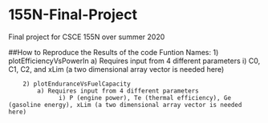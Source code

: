 # 155N-Final-Project
Final project for CSCE 155N over summer 2020 

##How to Reproduce the Results of the code
    Funtion Names:
        1) plotEfficiencyVsPowerIn
            a) Requires input from 4 different parameters
                  i) C0, C1, C2, and xLim (a two dimensional array vector is needed here)
                  
        2) plotEnduranceVsFuelCapacity
            a) Requires input from 4 different parameters
                  i) P (engine power), Te (thermal efficiency), Ge (gasoline energy), xLim (a two dimensional array vector is needed here)
                  
